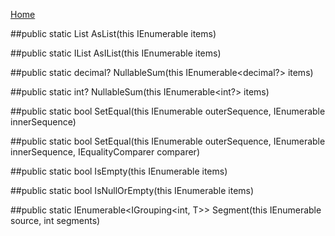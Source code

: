 [Home](Home.md)

##public static List<T> AsList<T>(this IEnumerable<T> items)


##public static IList<T> AsIList<T>(this IEnumerable<T> items)


##public static decimal? NullableSum(this IEnumerable<decimal?> items)


##public static int? NullableSum(this IEnumerable<int?> items)


##public static bool SetEqual<T>(this IEnumerable<T> outerSequence, IEnumerable<T> innerSequence)


##public static bool SetEqual<T>(this IEnumerable<T> outerSequence, IEnumerable<T> innerSequence, IEqualityComparer<T> comparer)


##public static bool IsEmpty<T>(this IEnumerable<T> items)


##public static bool IsNullOrEmpty<T>(this IEnumerable<T> items)


##public static IEnumerable<IGrouping<int, T>> Segment<T>(this IEnumerable<T> source, int segments)
